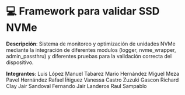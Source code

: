 # 💻 Framework para validar SSD NVMe

**Descripción**:
Sistema de monitoreo y optimización de unidades NVMe mediante la integración de diferentes modulos (logger, nvme_wrapper, admin_passthru) y diferentes pruebas para la validación correcta del dispositivo.

**Integrantes**:
Luis López 
Manuel Tabarez 
Mario Hernández 
Miguel Meza 
Pavel Hernández 
Rafael Íñiguez 
Vanessa Castro 
Zuzuki Gascon 
Richard Clay 
Jair Sandoval 
Fernando Jair Landeros 
Raul Sampablo 

